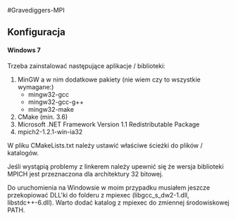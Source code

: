 #Gravediggers-MPI

## Konfiguracja

#### Windows 7
Trzeba zainstalować następujące aplikacje / biblioteki:
1. MinGW a w nim dodatkowe pakiety (nie wiem czy to wszystkie wymagane:)
    - mingw32-gcc
    - mingw32-gcc-g++
    - mingw32-make
2. CMake (min. 3.6)
3. Microsoft .NET Framework Version 1.1 Redistributable Package
4. mpich2-1.2.1-win-ia32

W pliku CMakeLists.txt należy ustawić właściwe ścieżki do plików / katalogów.
 
Jeśli wystąpią problemy z linkerem należy upewnić się że wersja biblioteki MPICH jest przeznaczona dla architektury 32 bitowej.

Do uruchomienia na Windowsie w moim przypadku musiałem jeszcze przekopiować DLL'ki do folderu z mpiexec (libgcc_s_dw2-1.dll, libstdc++-6.dll). Warto dodać katalog z mpiexec do zmiennej środowiskowej PATH.


